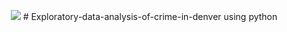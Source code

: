 <p align="center">
  <img src="https://deepsource.io/images/logo-wordmark-dark.svg" />
  # Exploratory-data-analysis-of-crime-in-denver using python
</p>
